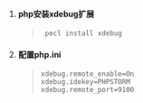 1. #### php安装xdebug扩展
   >      pecl install xdebug
2. #### 配置php.ini
   >     xdebug.remote_enable=On  
   >     xdebug.idekey=PHPSTORM
   >     xdebug.remote_port=9100
